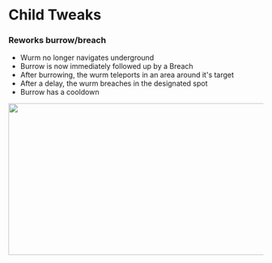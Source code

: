 # Child Tweaks

### Reworks burrow/breach

- Wurm no longer navigates underground
- Burrow is now immediately followed up by a Breach
- After burrowing, the wurm teleports in an area around it's target
- After a delay, the wurm breaches in the designated spot
- Burrow has a cooldown

<img src="https://s14.gifyu.com/images/bsjxg.gif" width="600" height="300" />
